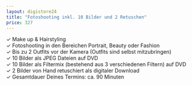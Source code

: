 ```yaml
---
layout: digistore24
title: "Fotoshooting inkl. 10 Bilder und 2 Retuschen"
price: 327
---
```

<p>&#x2713;&#xA0;Make up &amp; Hairstyling<br>&#x2713;&#xA0;Fotoshooting in den Bereichen Portrait, Beauty oder Fashion<br>&#x2713; Bis zu 2 Outfits vor der Kamera (Outfits sind selbst mitzubringen)<br>&#x2713; 10 Bilder als JPEG Dateien&#xA0;auf DVD<br>&#x2713; 10 Bilder als Filtermix (bestehend aus 3 verschiedenen Filtern) auf DVD<br>&#x2713; 2 Bilder von Hand retuschiert als digitaler Download<br>&#x2713;&#xA0;Gesamtdauer Deines Termins: ca. 90 Minuten</p>